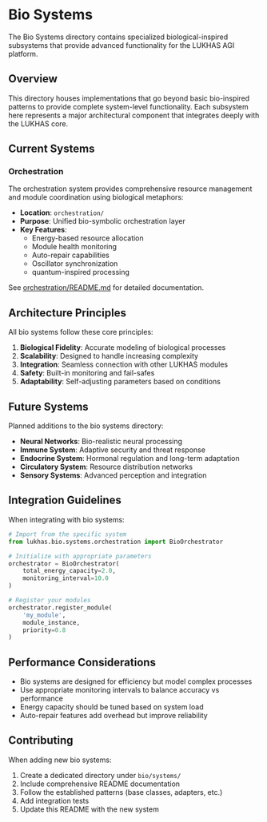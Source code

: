 # Bio Systems

The Bio Systems directory contains specialized biological-inspired subsystems that provide advanced functionality for the LUKHAS AGI platform.

## Overview

This directory houses implementations that go beyond basic bio-inspired patterns to provide complete system-level functionality. Each subsystem here represents a major architectural component that integrates deeply with the LUKHAS core.

## Current Systems

### Orchestration

The orchestration system provides comprehensive resource management and module coordination using biological metaphors:

- **Location**: `orchestration/`
- **Purpose**: Unified bio-symbolic orchestration layer
- **Key Features**:
  - Energy-based resource allocation
  - Module health monitoring
  - Auto-repair capabilities
  - Oscillator synchronization
  - quantum-inspired processing

See [orchestration/README.md](orchestration/README.md) for detailed documentation.

## Architecture Principles

All bio systems follow these core principles:

1. **Biological Fidelity**: Accurate modeling of biological processes
2. **Scalability**: Designed to handle increasing complexity
3. **Integration**: Seamless connection with other LUKHAS modules
4. **Safety**: Built-in monitoring and fail-safes
5. **Adaptability**: Self-adjusting parameters based on conditions

## Future Systems

Planned additions to the bio systems directory:

- **Neural Networks**: Bio-realistic neural processing
- **Immune System**: Adaptive security and threat response
- **Endocrine System**: Hormonal regulation and long-term adaptation
- **Circulatory System**: Resource distribution networks
- **Sensory Systems**: Advanced perception and integration

## Integration Guidelines

When integrating with bio systems:

```python
# Import from the specific system
from lukhas.bio.systems.orchestration import BioOrchestrator

# Initialize with appropriate parameters
orchestrator = BioOrchestrator(
    total_energy_capacity=2.0,
    monitoring_interval=10.0
)

# Register your modules
orchestrator.register_module(
    'my_module',
    module_instance,
    priority=0.8
)
```

## Performance Considerations

- Bio systems are designed for efficiency but model complex processes
- Use appropriate monitoring intervals to balance accuracy vs performance
- Energy capacity should be tuned based on system load
- Auto-repair features add overhead but improve reliability

## Contributing

When adding new bio systems:

1. Create a dedicated directory under `bio/systems/`
2. Include comprehensive README documentation
3. Follow the established patterns (base classes, adapters, etc.)
4. Add integration tests
5. Update this README with the new system